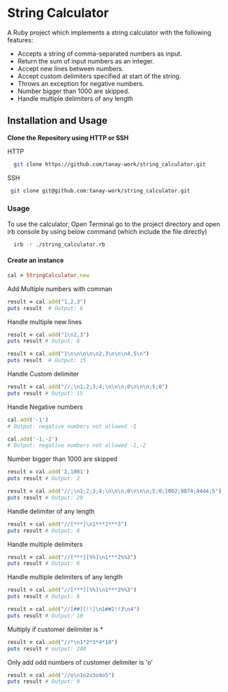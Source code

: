 # String Calculator

A Ruby project which implements a string calculator with the following features:

* Accepts a string of comma-separated numbers as input.
* Return the sum of input numbers as an integer.
* Accept new lines between numbers.
* Accept custom delimiters specified at start of the string.
* Throws an exception for negative numbers.
* Number bigger than 1000 are skipped.
* Handle multiple delimiters of any length


## Installation and Usage

  **Clone the Repository using HTTP or SSH**
  
  HTTP
  ```bash
    git clone https://github.com/tanay-work/string_calculator.git
  ```

  SSH
  ```bash
   git clone git@github.com:tanay-work/string_calculator.git
  ```

### Usage

To use the calculator, Open Terminal go to the project directory and open irb console by using below command (which include the file directly)
  ```bash
    irb -r ./string_calculator.rb
  ```

#### Create an instance
```ruby
cal = StringCalculator.new
```  

Add Multiple numbers with comman
```ruby
result = cal.add("1,2,3")
puts result  # Output: 6
```

Handle multiple new lines
```ruby
result = cal.add("1\n2,3")
puts result # Output: 6
```

```ruby
result = cal.add("1\n\n\n\n\n2,3\n\n\n4,5\n")
puts result  # Output: 15
```

Handle Custom delimiter
```ruby
result = cal.add("//;\n1;2;3;4;\n\n\n;0\n\n\n;5;0")
puts result # Output: 15
```

Handle Negative numbers
```ruby
cal.add('-1')
# Output: negative numbers not allowed -1
```

```ruby
cal.add('-1,-2')
# Output: negative numbers not allowed -1,-2
```

Number bigger than 1000 are skipped
```ruby
result = cal.add('2,1001')
puts result # Output: 2
```

```ruby
result = cal.add("//;\n1;2;3;4;\n\n\n;0\n\n\n;5;0;1002;9874;4444;5")
puts result # Output: 20
```

Handle delimiter of any length
```ruby
result = cal.add("//[***]\n1***2***3")
puts result # Output: 6
```

Handle multiple delimiters
```ruby
result = cal.add("//[***][%%]\n1***2%%3")
puts result # Output: 6
```

Handle multiple delimiters of any length
```ruby
result = cal.add("//[***][%%]\n1***2%%3")
puts result # Output: 6
```

```ruby
result = cal.add("//[##][!!]\n1##2!!3\n4")
puts result # Output: 10
```

Multiply if customer delimiter is *
```ruby
result = cal.add("//*\n1*2*3*4*10")
puts result # output: 240
```

Only add odd numbers of customer delimiter is 'o'
```ruby
result = cal.add("//o\n1o2o3o4o5")
puts result # Output: 9
```